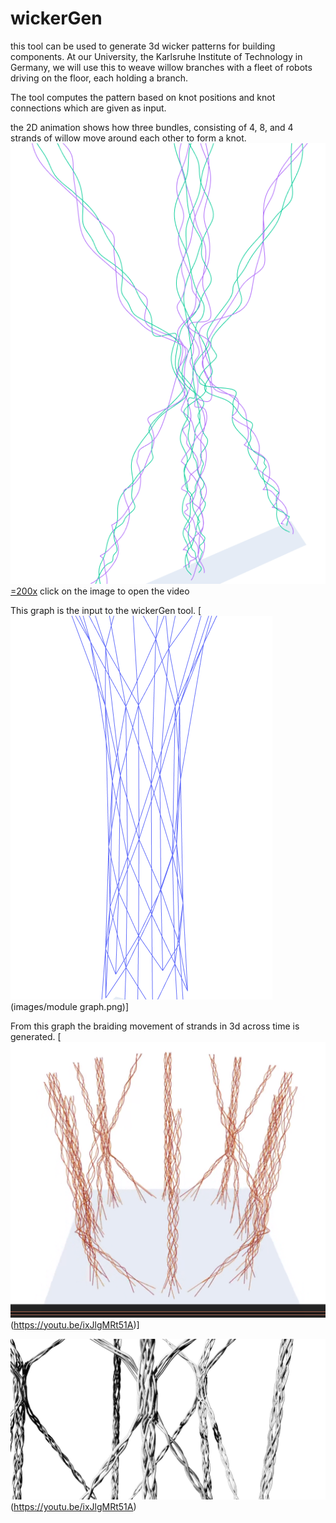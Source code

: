 # wickerGen
this tool can be used to generate 3d wicker patterns for building components. At our University, the Karlsruhe Institute of Technology in Germany, we will use this to weave willow branches with a fleet of robots driving on the floor, each holding a branch.

The tool computes the pattern based on knot positions and knot connections which are given as input.

the 2D animation shows how three bundles, consisting of 4, 8, and 4 strands of willow move around each other to form a knot.
[![2D knot animation](https://github.com/ottozastrow/wickerGen/blob/3ea97578f3346ccb5ad527fe53d3a53e3e7b73f5/images/3d%20knot%20with%203%20inputs.png) =200x](https://youtu.be/vFCoQ6GhMaU)
click on the image to open the video


This graph is the input to the wickerGen tool.
[![2D knot animation](https://github.com/ottozastrow/wickerGen/blob/a4458d3a5dc8888d48d74b991b4385bf3921aa22/images/module%20graph.png)(images/module graph.png)]


From this graph the braiding movement of strands in 3d across time is generated.
[![2D knot animation](https://github.com/ottozastrow/wickerGen/blob/a4458d3a5dc8888d48d74b991b4385bf3921aa22/images/snip%20from%203d%20braid%20video.png)(https://youtu.be/ixJlgMRt51A)]


![3d output](https://github.com/ottozastrow/wickerGen/blob/aa4d645499e42305e3c282427227b58d925d0c1f/images/3d%20braided%20visualization.jpeg)(https://youtu.be/ixJlgMRt51A)

